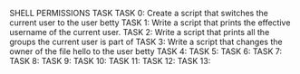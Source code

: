 SHELL PERMISSIONS TASK
TASK 0: Create a script that switches the current user to the user betty
TASK 1: Write a script that prints the effective username of the current user.
TASK 2: Write a script that prints all the groups the current user is part of
TASK 3: Write a script that changes the owner of the file hello to the user betty
TASK 4:
TASK 5:
TASK 6:
TASK 7:
TASK 8:
TASK 9:
TASK 10:
TASK 11:
TASK 12:
TASK 13:
